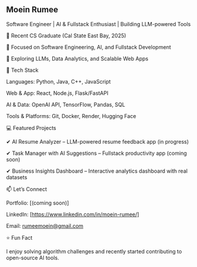## Moein Rumee

Software Engineer | AI & Fullstack Enthusiast | Building LLM-powered Tools

🔹 Recent CS Graduate (Cal State East Bay, 2025)

🔹 Focused on Software Engineering, AI, and Fullstack Development

🔹 Exploring LLMs, Data Analytics, and Scalable Web Apps

🚀 Tech Stack

Languages: Python, Java, C++, JavaScript

Web & App: React, Node.js, Flask/FastAPI

AI & Data: OpenAI API, TensorFlow, Pandas, SQL

Tools & Platforms: Git, Docker, Render, Hugging Face

💻 Featured Projects

✔ AI Resume Analyzer – LLM-powered resume feedback app (in progress)

✔ Task Manager with AI Suggestions – Fullstack productivity app (coming soon)

✔ Business Insights Dashboard – Interactive analytics dashboard with real datasets

📫 Let’s Connect

Portfolio: [(coming soon)]

LinkedIn: [https://www.linkedin.com/in/moein-rumee/]

Email: rumeemoein@gmail.com

⭐ Fun Fact

I enjoy solving algorithm challenges and recently started contributing to open-source AI tools.
